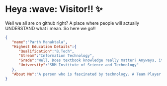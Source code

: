 <h1>Heya :wave: Visitor!! ✨  </h1>

<p>Well we all are on github right? A place where people will actually UNDERSTAND what i mean. So here we go!!</p>

```json
{
   "name":"Parth Manaktala",
   "Highest Education Details":{
      "Qualification":"B.Tech",
      "Stream":"Information Technology",
      "Grade":"Well, Does textbook knowledge really matter? Anyways, its 8.45",
      "University":"SRM Institute of Science and Technology"
   },
   "About Me":"A person who is fascinated by technology. A Team Player who loves to develop. Taking the challenges as my lessons, I try to develop a code which is well formatted, follows best practices and is efficeint."
}
```
